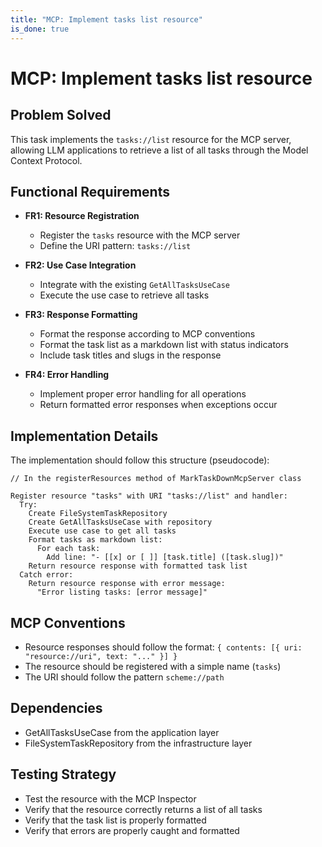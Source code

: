 ```yaml
---
title: "MCP: Implement tasks list resource"
is_done: true
---
```


# MCP: Implement tasks list resource

## Problem Solved

This task implements the `tasks://list` resource for the MCP server, allowing LLM applications to retrieve a list of all tasks through the Model Context Protocol.

## Functional Requirements

- **FR1: Resource Registration**

  - Register the `tasks` resource with the MCP server
  - Define the URI pattern: `tasks://list`

- **FR2: Use Case Integration**

  - Integrate with the existing `GetAllTasksUseCase`
  - Execute the use case to retrieve all tasks

- **FR3: Response Formatting**

  - Format the response according to MCP conventions
  - Format the task list as a markdown list with status indicators
  - Include task titles and slugs in the response

- **FR4: Error Handling**
  - Implement proper error handling for all operations
  - Return formatted error responses when exceptions occur

## Implementation Details

The implementation should follow this structure (pseudocode):

```
// In the registerResources method of MarkTaskDownMcpServer class

Register resource "tasks" with URI "tasks://list" and handler:
  Try:
    Create FileSystemTaskRepository
    Create GetAllTasksUseCase with repository
    Execute use case to get all tasks
    Format tasks as markdown list:
      For each task:
        Add line: "- [[x] or [ ]] [task.title] ([task.slug])"
    Return resource response with formatted task list
  Catch error:
    Return resource response with error message:
      "Error listing tasks: [error message]"
```

## MCP Conventions

- Resource responses should follow the format: `{ contents: [{ uri: "resource://uri", text: "..." }] }`
- The resource should be registered with a simple name (`tasks`)
- The URI should follow the pattern `scheme://path`

## Dependencies

- GetAllTasksUseCase from the application layer
- FileSystemTaskRepository from the infrastructure layer

## Testing Strategy

- Test the resource with the MCP Inspector
- Verify that the resource correctly returns a list of all tasks
- Verify that the task list is properly formatted
- Verify that errors are properly caught and formatted
